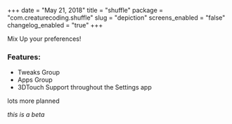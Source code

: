 +++
date = "May 21, 2018"
title = "shuffle"
package = "com.creaturecoding.shuffle"
slug = "depiction"
screens_enabled = "false"
changelog_enabled = "true"
+++

Mix Up your preferences!

### Features:

- Tweaks Group
- Apps Group
- 3DTouch Support throughout the Settings app

lots more planned

*this is a beta*